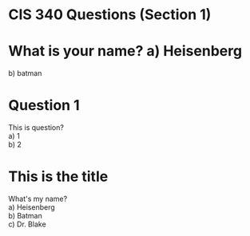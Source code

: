 # CIS 340 Questions (Section 1)

# What is your name? a) Heisenberg

b) batman

# Question 1

This is question?  
a) 1  
b) 2
# This is the title
What's my name?  
a) Heisenberg  
b) Batman  
c) Dr. Blake  

